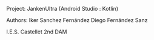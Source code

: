 Project: JankenUltra (Android Studio : Kotlin)

Authors:  Iker Sanchez Fernández
          Diego Fernández Sanz
          
I.E.S. Castellet
2nd DAM
